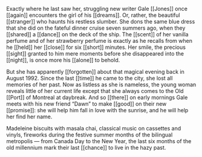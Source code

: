 Exactly where he last saw her, struggling new writer Gale [[Jones]] once [[again]] encounters the girl of his [[dreams]]. Or, rather, the beautiful [[stranger]] who haunts his restless slumber. She dons the same blue dress that she did on the fateful dinner cruise seven summers ago, when they [[shared]] a [[dance]] on the deck of the ship. The [[scent]] of her vanilla perfume and of her strawberry perfume is exactly as he recalls from when he [[held]] her [[close]] for six [[short]] minutes. Her smile, the precious [[sight]] granted to him mere moments before she disappeared into the [[night]], is once more his [[alone]] to behold.

But she has apparently [[forgotten]] about that magical evening back in August 1992. Since the last [[time]] he came to the city, she lost all memories of her past. Now as listless as she is nameless, the young woman reveals little of her current life except that she always comes to the Old [[Port]] of Montreal at daybreak. And so [[there]] on early mornings Gale meets with his new friend “Dawn” to make [[good]] on their new [[promise]]: she will help him fall in love with the sunrise, and he will help her find her name. 

Madeleine biscuits with masala chai, classical music on cassettes and vinyls, fireworks during the festive summer months of the bilingual metropolis — from Canada Day to the New Year, the last six months of the old millennium mark their last [[chance]] to live in the hazy past. 